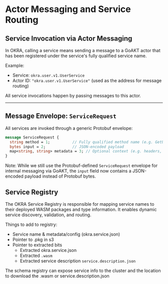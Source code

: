 # Actor Messaging and Service Routing

## Service Invocation via Actor Messaging

In OKRA, calling a service means sending a message to a GoAKT actor that has been registered under the service's fully qualified service name.

Example:
- Service: `okra.user.v1.UserService`
- Actor ID: `"okra.user.v1.UserService"` (used as the address for message routing)

All service invocations happen by passing messages to this actor.

---

## Message Envelope: `ServiceRequest`

All services are invoked through a generic Protobuf envelope:

```protobuf
message ServiceRequest {
  string method = 1;          // Fully qualified method name (e.g. GetUser)
  bytes input = 2;            // JSON-encoded payload
  map<string, string> metadata = 3; // Optional context (e.g. headers, auth)
}
```

Note: While we still use the Protobuf-defined `ServiceRequest` envelope for internal messaging via GoAKT, the `input` field now contains a JSON-encoded payload instead of Protobuf bytes.

## Service Registry

The OKRA Service Registry is responsible for mapping service names to their deployed WASM packages and type information. It enables dynamic service discovery, validation, and routing.

Things to add to registry:
- Service name & metadata/config (okra.service.json)
- Pointer to .pkg in s3
- Pointer to extracted bits
  - Extracted okra.service.json
  - Extracted `.wasm`
  - Extracted service description `service.description.json` 

The schema registry can expose service info to the cluster and the location to download the .wasm or service.description.json


